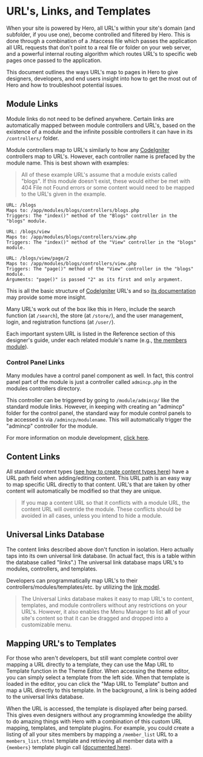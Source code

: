 # URL's, Links, and Templates

When your site is powered by Hero, all URL's within your site's domain (and subfolder, if you use one), become controlled and filtered by Hero.  This is done through a combination of a .htaccess file which passes the application all URL requests that don't point to a real file or folder on your web server, and a powerful internal routing algorithm which routes URL's to specific web pages once passed to the application.

This document outlines the ways URL's map to pages in Hero to give designers, developers, and end users insight into how to get the most out of Hero and how to troubleshoot potential issues.

## Module Links

Module links do not need to be defined anywhere.  Certain links are automatically mapped between module controllers and URL's, based on the existence of a module and the infinite possible controllers it can have in its `/controllers/` folder.

Module controllers map to URL's similarly to how any [CodeIgniter](/docs/developers/codeigniter) controllers map to URL's.  However, each controller name is prefaced by the module name.  This is best shown with examples:

> All of these example URL's assume that a module exists called "blogs".  If this module doesn't exist, these would either be met with 404 File not Found errors or some content would need to be mapped to the URL's given in the example.

```
URL: /blogs
Maps to: /app/modules/blogs/controllers/blogs.php
Triggers: The "index()" method of the "Blogs" controller in the "blogs" module.
```

```
URL: /blogs/view
Maps to: /app/modules/blogs/controllers/view.php
Triggers: The "index()" method of the "View" controller in the "blogs" module.
```

```
URL: /blogs/view/page/2
Maps to: /app/modules/blogs/controllers/view.php
Triggers: The "page()" method of the "View" controller in the "blogs" module.
Arguments: "page()" is passed "2" as its first and only argument.
```

This is all the basic structure of [CodeIgniter](/docs/developers/codeigniter) URL's and so [its documentation](http://www.codeigniter.com) may provide some more insight.

Many URL's work out of the box like this in Hero, include the search function (at `/search`), the store (at `/store/`), and the user management, login, and registration functions (at `/user/`).

Each important system URL is listed in the Reference section of this designer's guide, under each related module's name (e.g., [the members module](/docs/designers/reference/members)).

### Control Panel Links

Many modules have a control panel component as well.  In fact, this control panel part of the module is just a controller called `admincp.php` in the modules controllers directory.

This controller can be triggered by going to `/module/admincp/` like the standard module links.  However, in keeping with creating an "admincp" folder for the control panel, the standard way for module control panels to be accessed is via `/admincp/modulename`.  This will automatically trigger the "admincp" controller for the module.

For more information on module development, [click here](/docs/developers/modules).

## Content Links

All standard content types ([see how to create content types here](/docs/publishing/content)) have a URL path field when adding/editing content.  This URL path is an easy way to map specific URL directly to that content.  URL's that are taken by other content will automatically be modified so that they are unique.

> If you map a content URL so that it conflicts with a module URL, the content URL will override the module.  These conflicts should be avoided in all cases, unless you intend to hide a module.

## Universal Links Database

The content links described above don't function in isolation.  Hero actually taps into its own universal link database.  (In actual fact, this is a table within the database called "links".)  The universal link database maps URL's to modules, controllers, and templates.

Developers can programmatically map URL's to their controllers/modules/templates/etc. by utilizing the [link model](/docs/developers/reference/link_model).

> The Universal Links database makes it easy to map URL's to content, templates, and module controllers without any restrictions on your URL's.  However, it also enables the Menu Manager to list **all** of your site's content so that it can be dragged and dropped into a customizable menu.

## Mapping URL's to Templates

For those who aren't developers, but still want complete control over mapping a URL directly to a template, they can use the Map URL to Template function in the Theme Editor.  When accessing the theme editor, you can simply select a template from the left side.  When that template is loaded in the editor, you can click the "Map URL to Template" button and map a URL directly to this template.  In the background, a link is being added to the universal links database.

When the URL is accessed, the template is displayed after being parsed.  This gives even designers without any programming knowledge the ability to do amazing things with Hero with a combination of this custom URL mapping, templates, and template plugins.  For example, you could create a listing of all your sites members by mapping a `/member_list` URL to a `members_list.thtml` template and retrieving all member data with a `{members}` template plugin call ([documented here](/docs/designers/reference/members)).